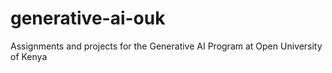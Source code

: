 # generative-ai-ouk
Assignments and projects for the Generative AI Program at Open University of Kenya
